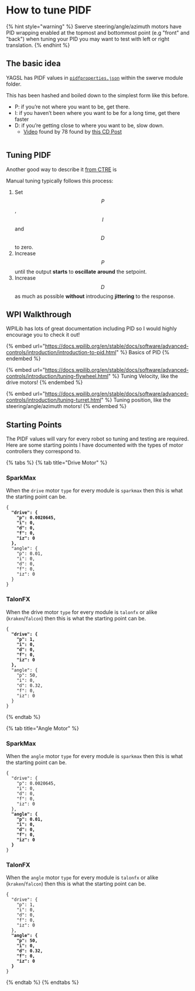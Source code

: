 # How to tune PIDF

{% hint style="warning" %}
Swerve steering/angle/azimuth motors have PID wrapping enabled at the topmost and bottommost point (e.g "front" and "back") when tuning your PID you may want to test with left or right translation.
{% endhint %}

## The basic idea

YAGSL has PIDF values in [`pidfproperties.json`](configuration/pidf-properties-configuration/) within the swerve module folder.

This has been hashed and boiled down to the simplest form like this before.

* P: if you’re not where you want to be, get there.
* I: if you haven’t been where you want to be for a long time, get there faster
* D: if you’re getting close to where you want to be, slow down.
  * [Video](https://www.youtube.com/watch?v=qKy98Cbcltw) found by 78 found by [this CD Post](https://www.chiefdelphi.com/t/finally-i-understand-pid/450811)

<figure><img src="../.gitbook/assets/pid_explainer.png" alt=""><figcaption></figcaption></figure>

## Tuning PIDF

Another good way to describe it [from CTRE](https://pro.docs.ctr-electronics.com/en/latest/docs/api-reference/device-specific/talonfx/closed-loop-requests.html) is

Manual tuning typically follows this process:

1. Set $$P$$, $$I$$ and $$D$$ to zero.
2. Increase $$P$$ until the output **starts** to **oscillate** **around** the setpoint.
3. Increase $$D$$ as much as possible **without** introducing **jittering** to the response.

## WPI Walkthrough

WPILib has lots of great documentation including PID so I would highly encourage you to check it out!

{% embed url="https://docs.wpilib.org/en/stable/docs/software/advanced-controls/introduction/introduction-to-pid.html" %}
Basics of PID
{% endembed %}

{% embed url="https://docs.wpilib.org/en/stable/docs/software/advanced-controls/introduction/tuning-flywheel.html" %}
Tuning Velocity, like the drive motors!
{% endembed %}

{% embed url="https://docs.wpilib.org/en/stable/docs/software/advanced-controls/introduction/tuning-turret.html" %}
Tuning position, like the steering/angle/azimuth motors!
{% endembed %}

## Starting Points

The PIDF values will vary for every robot so tuning and testing are required. Here are some starting points I have documented with the types of motor controllers they correspond to.

{% tabs %}
{% tab title="Drive Motor" %}
### SparkMax

When the `drive` motor `type` for every module is `sparkmax` then this is what the starting point can be.

<pre class="language-json"><code class="lang-json">{
<strong>  "drive": {
</strong><strong>    "p": 0.0020645,
</strong><strong>    "i": 0,
</strong><strong>    "d": 0,
</strong><strong>    "f": 0,
</strong><strong>    "iz": 0
</strong><strong>  },
</strong>  "angle": {
    "p": 0.01,
    "i": 0,
    "d": 0,
    "f": 0,
    "iz": 0
  }
}
</code></pre>

### TalonFX

When the drive motor `type` for every module is `talonfx` or alike (`kraken`/`falcon`) then this is what the starting point can be.

<pre class="language-json"><code class="lang-json">{
<strong>  "drive": {
</strong><strong>    "p": 1,
</strong><strong>    "i": 0,
</strong><strong>    "d": 0,
</strong><strong>    "f": 0,
</strong><strong>    "iz": 0
</strong><strong>  },
</strong>  "angle": {
    "p": 50,
    "i": 0,
    "d": 0.32,
    "f": 0,
    "iz": 0
  }
}
</code></pre>
{% endtab %}

{% tab title="Angle Motor" %}
### SparkMax

When the `angle` motor `type` for every module is `sparkmax` then this is what the starting point can be.

<pre class="language-json"><code class="lang-json">{
  "drive": {
    "p": 0.0020645,
    "i": 0,
    "d": 0,
    "f": 0,
    "iz": 0
  },
<strong>  "angle": {
</strong><strong>    "p": 0.01,
</strong><strong>    "i": 0,
</strong><strong>    "d": 0,
</strong><strong>    "f": 0,
</strong><strong>    "iz": 0
</strong><strong>  }
</strong>}
</code></pre>

### TalonFX

When the `angle` motor `type` for every module is `talonfx` or alike (`kraken`/`falcon`) then this is what the starting point can be.

<pre class="language-json"><code class="lang-json">{
  "drive": {
    "p": 1,
    "i": 0,
    "d": 0,
    "f": 0,
    "iz": 0
  },
<strong>  "angle": {
</strong><strong>    "p": 50,
</strong><strong>    "i": 0,
</strong><strong>    "d": 0.32,
</strong><strong>    "f": 0,
</strong><strong>    "iz": 0
</strong><strong>  }
</strong>}
</code></pre>
{% endtab %}
{% endtabs %}
